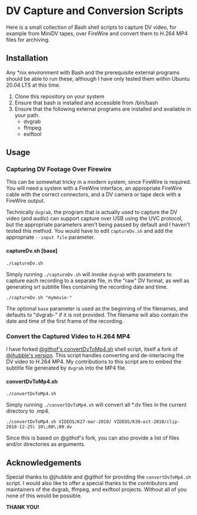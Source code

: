 # DV Capture and Conversion Scripts

Here is a small collection of Bash shell scripts to capture DV video, for
example from MiniDV tapes, over FireWire and convert them to H.264 MP4 files for archiving.

## Installation

Any *nix environment with Bash and the prerequisite external programs should be
able to run these, although I have only tested them within Ubuntu 20.04 LTS at
this time.

1. Clone this repository on your system
2. Ensure that bash is installed and accessible from /bin/bash
3. Ensure that the following external programs are installed and available in
   your path.
    * dvgrab
    * ffmpeg
    * exiftool

## Usage

### Capturing DV Footage Over Firewire

This can be somewhat tricky in a modern system, since FireWire is required.
You will need a system with a FireWire interface, an appropriate FireWire
cable with the correct connectors, and a DV camera or tape deck with a FireWire
output.

Technically `dvgrab`, the program that is actually used to capture the DV video
(and audio) can support capture over USB using the UVC protocol, but the
appropriate parameters aren't being passed by default and I haven't tested
this method.  You would have to edit `captureDv.sh` and add the appropriate
`--input file` parameter.

#### captureDv.sh [base]

`./captureDv.sh`

Simply running `./captureDv.sh` will invoke `dvgrab` with parameters to capture
each recording to a separate file, in the "raw" DV format, as well as
generating srt subtitle files containing the recording date and time.

`./captureDv.sh "mymovie-"`

The optional `base` parameter is used as the beginning of the filenames, and
defaults to "dvgrab-" if it is not provided.  The filename will also contain
the date and time of the first frame of the recording.

### Convert the Captured Video to H.264 MP4

I have forked [@githof's convertDvToMp4.sh](https://gist.github.com/githof/482dee01b6a9933781d391097483c467)
shell script, itself a fork of [@jhubble's version](https://gist.github.com/jhubble/546852d27cf8a22558f9d4178896ee64).
This script handles converting and de-interlacing the DV video to H.264 MP4.
My contributions to this script are to embed the subtitle file generated by
`dvgrab` into the MP4 file.

#### convertDvToMp4.sh

`./convertDvToMp4.sh`

Simply running `./convertDvToMp4.sh` will convert all *.dv files in the
current directory to .mp4.

`./convertDvToMp4.sh VIDEOS/K27-mar-2010/ VIDEOS/K30-oct-2010/clip-2010-12-25\ 10\;00\;09.dv`

Since this is based on @githof's fork, you can also provide a list of files
and/or directories as arguments.

## Acknowledgements

Special thanks to @jhubble and @githof for providing the `convertDvToMp4.sh`
script.  I would also like to offer a special thanks to the contributors and
maintainers of the dvgrab, ffmpeg, and exiftool projects.  Without all of you
none of this would be possible.

**THANK YOU!**

